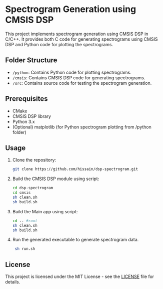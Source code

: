# Spectrogram Generation using CMSIS DSP

This project implements spectrogram generation using CMSIS DSP in C/C++. It provides both C code for generating spectrograms using CMSIS DSP and Python code for plotting the spectrograms.

## Folder Structure

- `/python`: Contains Python code for plotting spectrograms.
- `/cmsis`: Contains CMSIS DSP code for generating spectrograms.
- `/src`: Contains source code for testing the spectrogram generation.

## Prerequisites

- CMake
- CMSIS DSP library
- Python 3.x
- (Optional) matplotlib (for Python spectrogram plotting from /python folder)

## Usage

1. Clone the repository:

    ```bash
    git clone https://github.com/hissain/dsp-spectrogram.git
    ```

2. Build the CMSIS DSP module using script:

    ```bash
    cd dsp-spectrogram
    cd cmsis
    sh clean.sh
    sh build.sh
    ```
3. Build the Main app using script:
    ```bash
    cd .. #root
    sh clean.sh
    sh build.sh
    ```
   
5. Run the generated executable to generate spectrogram data.
   ```bash
    sh run.sh
    ```

## License

This project is licensed under the MIT License - see the [LICENSE](LICENSE) file for details.
